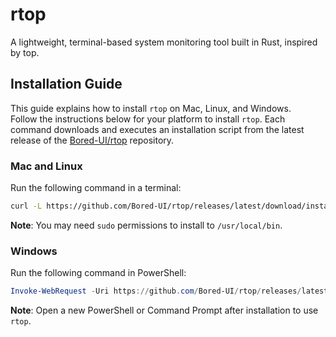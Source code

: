 # rtop

A lightweight, terminal-based system monitoring tool built in Rust, inspired by top.

## Installation Guide
This guide explains how to install `rtop` on Mac, Linux, and Windows.  
Follow the instructions below for your platform to install `rtop`. Each command downloads and executes an installation script from the latest release of the [Bored-UI/rtop](https://github.com/Bored-UI/rtop) repository.  

### Mac and Linux

Run the following command in a terminal:  

```bash
curl -L https://github.com/Bored-UI/rtop/releases/latest/download/install.sh | bash
```

**Note**: You may need `sudo` permissions to install to `/usr/local/bin`.  

### Windows

Run the following command in PowerShell:  

```powershell
Invoke-WebRequest -Uri https://github.com/Bored-UI/rtop/releases/latest/download/install.ps1 -OutFile "$env:TEMP\install.ps1"; Set-ExecutionPolicy -Scope CurrentUser -ExecutionPolicy Bypass -Force; & "$env:TEMP\install.ps1"
```

**Note**: Open a new PowerShell or Command Prompt after installation to use `rtop`.  

